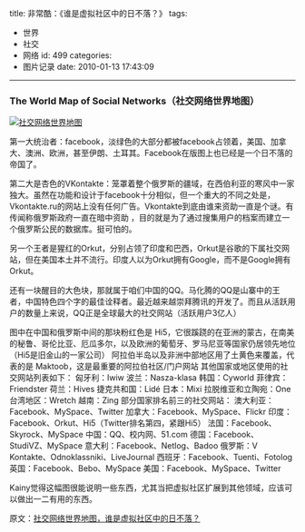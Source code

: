 title: 非常酷：《谁是虚拟社区中的日不落？》
tags:
  - 世界
  - 社交
  - 网络
id: 499
categories:
  - 图片记录
date: 2010-01-13 17:43:09
---

### The World Map of Social Networks（社交网络世界地图）

[![](http://www.vincos.it/wp-content/uploads/2009/06/wmsn-06-09.png "社交网络世界地图")](http://www.vincos.it/wp-content/uploads/2009/06/wmsn-06-09.png)<!--more-->

第一大统治者：facebook，淡绿色的大部分都被facebook占领着，美国、加拿大、澳洲、欧洲，甚至伊朗、土耳其。Facebook在版图上也已经是一个日不落的帝国了。

第二大是杏色的VKontakte：笼罩着整个俄罗斯的疆域，在西伯利亚的寒风中一家独大。虽然在功能和设计于facebook十分相似，但一个重大的不同之处是，Vkontakte.ru的网站上没有任何广告。Vkontakte到底由谁来资助一直是个谜。有传闻称俄罗斯政府一直在暗中资助 ，目的就是为了通过搜集用户的档案而建立一个俄罗斯公民的数据库。挺可怕的。

另一个王者是猩红的Orkut，分别占领了印度和巴西，Orkut是谷歌的下属社交网站，但在美国本土并不流行。印度人以为Orkut拥有Google，而不是Google拥有Orkut。

还有一块醒目的大色块，那就属于咱们中国的QQ。马化腾的QQ是山寨中的王者，中国特色四个字的最佳诠释者。最近越来越崇拜腾讯的开发了。而且从活跃用户的数量上来说，QQ正是全球最大的社交网站（活跃用户3亿人）

图中在中国和俄罗斯中间的那块粉红色是 Hi5，它很蹊跷的在亚洲的蒙古，在南美的秘鲁、哥伦比亚、厄瓜多尔，以及欧洲的葡萄牙、罗马尼亚等国家仍居领先地位（Hi5是旧金山的一家公司）
阿拉伯半岛以及非洲中部地区用了土黄色来覆盖，代表的是 Maktoob，这是最重要的阿拉伯社区/门户网站
其他国家或地区使用的社交网站列表如下：
匈牙利：Iwiw
波兰：Nasza-klasa
韩国：Cyworld
菲律宾：Friendster
荷兰：Hives
捷克共和国：Lidé
日本：Mixi
拉脱维亚和立陶宛：One
台湾地区：Wretch
越南：Zing
部分国家排名前三的社交网站：
澳大利亚：Facebook、MySpace、Twitter
加拿大：Facebook、MySpace、Flickr
印度：Facebook、Orkut、Hi5（Twitter排名第四，紧跟Hi5）
法国：Facebook、Skyrock、MySpace
中国：QQ、校内网、51.com
德国：Facebook、StudiVZ、MySpace
意大利：Facebook、Netlog、Badoo
俄罗斯：V Kontakte、Odnoklassniki、LiveJournal
西班牙：Facebook、Tuenti、Fotolog
英国：Facebook、Bebo、MySpace
美国：Facebook、MySpace、Twitter

Kainy觉得这幅图很能说明一些东西，尤其当把虚拟社区扩展到其他领域，应该可以做出一二有用的东西。

原文：[社交网络世界地图，谁是虚拟社区中的日不落？](http://iflonely.com/wordpress/2010/01/社交网络世界地图，谁是虚拟社区中的日不落？)